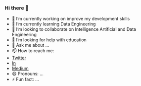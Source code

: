 ### Hi there 👋

- 🔭 I’m currently working on improve my development skills
- 🌱 I’m currently learning Data Engineering 
- 👯 I’m looking to collaborate on Intelligence Artificial and Data Engineering
- 🤔 I’m looking for help with education
- 💬 Ask me about ...
- 📫 How to reach me: 
 - [Twitter](https://twitter.com/Any_PaoCS)
 - [In](https://www.linkedin.com/in/anypaocs)
 - [Medium](https://medium.com/@any.cespedes8)
- 😄 Pronouns: ...
- ⚡ Fun fact: ...

